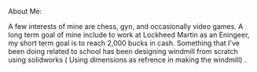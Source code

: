 

About Me:

A few interests of mine are chess, gyn, and occasionally video games. A long term goal of mine include to work at Lockheed Martin as an Eningeer, my short term goal is to reach 2,000 bucks in cash. Something that I've been doing related to school has been designing windmill from scratch using solidworks ( Using dimensions as refrence in making the windmill) . 




